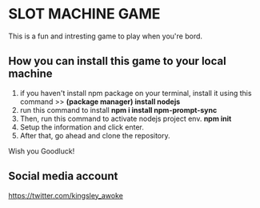 # SLOT MACHINE GAME
This is a fun and intresting game to play when you're bord.

## How you can install this game to your local machine
1. if you haven't install npm package on your terminal, install it using this command >> **(package manager) install nodejs**
2. run this command to install **npm i install npm-prompt-sync**
3. Then, run this command to activate nodejs project env. **npm init**
4. Setup the information and click enter.
5. After that, go ahead and clone the repository.

Wish you Goodluck!

## Social media account
 https://twitter.com/kingsley_awoke
